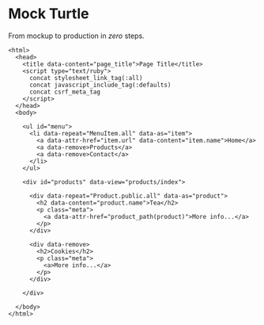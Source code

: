 # Mock Turtle

From mockup to production in *zero* steps.

    <html>
      <head>
        <title data-content="page_title">Page Title</title>
        <script type="text/ruby">
          concat stylesheet_link_tag(:all)
          concat javascript_include_tag(:defaults)
          concat csrf_meta_tag
        </script>
      </head>
      <body>

        <ul id="menu">
          <li data-repeat="MenuItem.all" data-as="item">
            <a data-attr-href="item.url" data-content="item.name">Home</a>
            <a data-remove>Products</a>
            <a data-remove>Contact</a>
          </li>
        </ul>

        <div id="products" data-view="products/index">

          <div data-repeat="Product.public.all" data-as="product">
            <h2 data-content="product.name">Tea</h2>
            <p class="meta">
              <a data-attr-href="product_path(product)">More info...</a>
            </p>
          </div>

          <div data-remove>
            <h2>Cookies</h2>
            <p class="meta">
              <a>More info...</a>
            </p>
          </div>

        </div>

      </body>
    </html>